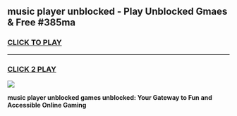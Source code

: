 
## music player unblocked - Play Unblocked Gmaes & Free #385ma
<h3>
<a href="https://news.freeplayer.one?title=music_player_unblocked&ref=24F">CLICK TO PLAY</a></h3>
<hr>

<h3>
<a href="https://news.freeplayer.one?title=music_player_unblocked&ref=24F">CLICK 2 PLAY</a>
  
</h3>

<a href="https://news.freeplayer.one?title=music_player_unblocked&ref=24F/"><img src="https://clearcache.store/games.png"></a>


**music player unblocked games unblocked: Your Gateway to Fun and Accessible Online Gaming**
